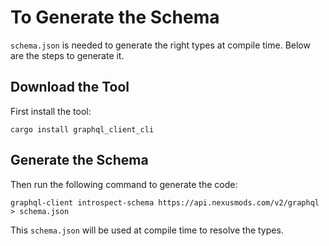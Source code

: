 # To Generate the Schema

`schema.json` is needed to generate the right types at compile time.
Below are the steps to generate it.

## Download the Tool

First install the tool:

```
cargo install graphql_client_cli
```

## Generate the Schema

Then run the following command to generate the code:

```
graphql-client introspect-schema https://api.nexusmods.com/v2/graphql > schema.json
```

This `schema.json` will be used at compile time to resolve the types.